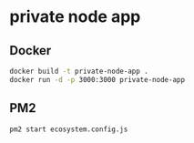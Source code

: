 # private node app

## Docker

```bash
docker build -t private-node-app .
docker run -d -p 3000:3000 private-node-app
```

## PM2

```bash
pm2 start ecosystem.config.js
```

